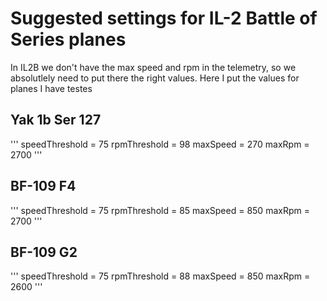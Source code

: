 # Suggested settings for IL-2 Battle of Series planes

In IL2B we don't have the max speed and rpm in the telemetry, so we absolutlely need to put there the right values. Here I put the values for planes I have testes

## Yak 1b Ser 127

'''
speedThreshold = 75
rpmThreshold = 98
maxSpeed = 270
maxRpm   = 2700
'''


## BF-109 F4

'''
speedThreshold = 75
rpmThreshold = 85
maxSpeed = 850
maxRpm   = 2700
'''

## BF-109 G2

'''
speedThreshold = 75
rpmThreshold = 88
maxSpeed = 850
maxRpm   = 2600
'''
